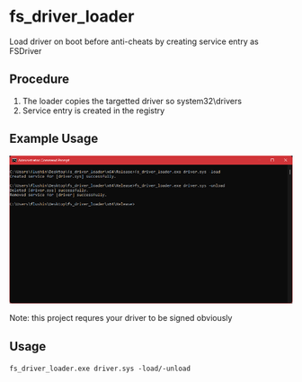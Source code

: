 # fs_driver_loader
Load driver on boot before anti-cheats by creating service entry as FSDriver

## Procedure
1. The loader copies the targetted driver so system32\drivers
2. Service entry is created in the registry
   
## Example Usage
![Load/Unload Example](example.png)

Note: this project requres your driver to be signed obviously<br />

## Usage

```fs_driver_loader.exe driver.sys -load/-unload```
